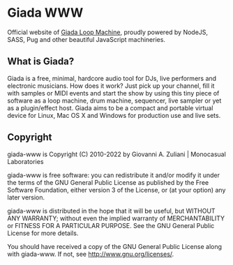 # Giada WWW

Official website of [Giada Loop Machine](https://www.giadamusic.com), proudly powered by NodeJS, SASS, Pug and other beautiful JavaScript machineries.

## What is Giada?

Giada is a free, minimal, hardcore audio tool for DJs, live performers and electronic musicians. How does it work? Just pick up your channel, fill it with samples or MIDI events and start the show by using this tiny piece of software as a loop machine, drum machine, sequencer, live sampler or yet as a plugin/effect host. Giada aims to be a compact and portable virtual device for Linux, Mac OS X and Windows for production use and live sets.

## Copyright

giada-www is Copyright (C) 2010-2022 by Giovanni A. Zuliani | Monocasual Laboratories

giada-www is free software: you can redistribute it and/or modify it under the terms of the GNU General Public License as published by the Free Software Foundation, either version 3 of the License, or (at your option) any later version.

giada-www is distributed in the hope that it will be useful, but WITHOUT ANY WARRANTY; without even the implied warranty of MERCHANTABILITY or FITNESS FOR A PARTICULAR PURPOSE. See the GNU General Public License for more details.

You should have received a copy of the GNU General Public License along with giada-www. If not, see <http://www.gnu.org/licenses/>.
